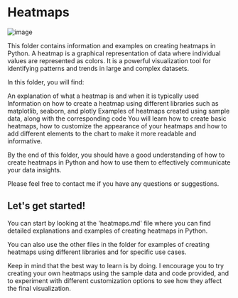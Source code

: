 # Heatmaps
![image](https://github.com/fatihilhan42/Data_Science_Journey/assets/63750425/8580b21e-b33b-4dd0-b270-e2a51f582755)

This folder contains information and examples on creating heatmaps in Python. A heatmap is a graphical representation of data where individual values are represented as colors. It is a powerful visualization tool for identifying patterns and trends in large and complex datasets.

In this folder, you will find:

An explanation of what a heatmap is and when it is typically used
Information on how to create a heatmap using different libraries such as matplotlib, seaborn, and plotly
Examples of heatmaps created using sample data, along with the corresponding code
You will learn how to create basic heatmaps, how to customize the appearance of your heatmaps and how to add different elements to the chart to make it more readable and informative.

By the end of this folder, you should have a good understanding of how to create heatmaps in Python and how to use them to effectively communicate your data insights.

Please feel free to contact me if you have any questions or suggestions.

## Let's get started!
You can start by looking at the 'heatmaps.md' file where you can find detailed explanations and examples of creating heatmaps in Python.

You can also use the other files in the folder for examples of creating heatmaps using different libraries and for specific use cases.

Keep in mind that the best way to learn is by doing. I encourage you to try creating your own heatmaps using the sample data and code provided, and to experiment with different customization options to see how they affect the final visualization.

